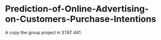 # Prediction-of-Online-Advertising-on-Customers-Purchase-Intentions

A copy the group project in STAT 441.
